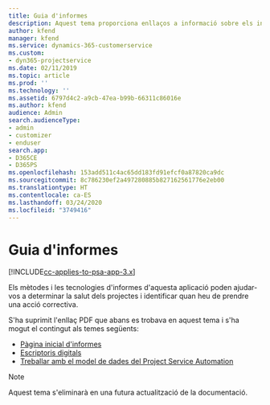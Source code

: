```yaml
---
title: Guia d'informes
description: Aquest tema proporciona enllaços a informació sobre els informes.
author: kfend
manager: kfend
ms.service: dynamics-365-customerservice
ms.custom:
- dyn365-projectservice
ms.date: 02/11/2019
ms.topic: article
ms.prod: ''
ms.technology: ''
ms.assetid: 6797d4c2-a9cb-47ea-b99b-66311c86016e
ms.author: kfend
audience: Admin
search.audienceType:
- admin
- customizer
- enduser
search.app:
- D365CE
- D365PS
ms.openlocfilehash: 153add511c4ac65dd183fd91efcf0a87820ca9dc
ms.sourcegitcommit: 8c786230ef2a497280885b827162561776e2eb00
ms.translationtype: HT
ms.contentlocale: ca-ES
ms.lasthandoff: 03/24/2020
ms.locfileid: "3749416"
---
```

# <a name="reporting-guide"></a>Guia d'informes

[!INCLUDE[cc-applies-to-psa-app-3.x](../../includes/cc-applies-to-psa-app-3x.md)]

Els mètodes i les tecnologies d'informes d'aquesta aplicació poden ajudar-vos a determinar la salut dels projectes i identificar quan heu de prendre una acció correctiva. 

S'ha suprimit l'enllaç PDF que abans es trobava en aquest tema i s'ha mogut el contingut als temes següents:

- [Pàgina inicial d'informes](../reports-reporting-dynamics-365-project-service.md)
- [Escriptoris digitals](../reports-dashboards.md)
- [Treballar amb el model de dades del Project Service Automation](../reports-working-project-service-data-model.md)

> [!NOTE]
> Aquest tema s'eliminarà en una futura actualització de la documentació. 
